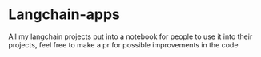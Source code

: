 # Langchain-apps
All my langchain projects put into a notebook for people to use it into their projects, feel free to make a pr for possible improvements in the code
